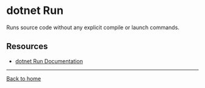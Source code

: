 # dotnet Run

Runs source code without any explicit compile or launch commands.

## Resources 

- [dotnet Run Documentation](https://docs.microsoft.com/en-us/dotnet/core/tools/dotnet-run)

---

[Back to home](../README.md)